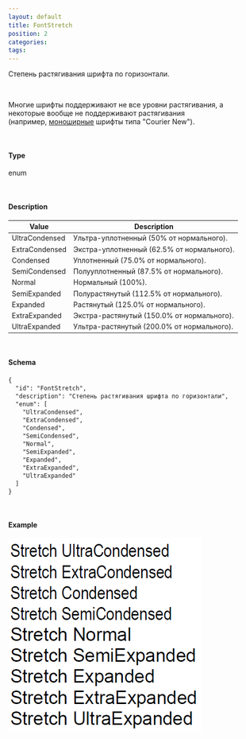 ```yaml
---
layout: default
title: FontStretch
position: 2
categories: 
tags: 
---
```


Степень растягивания шрифта по горизонтали.

   

Многие шрифты поддерживают не все уровни растягивания, а некоторые вообще не поддерживают растягивания (например, [моноширные](https://en.wikipedia.org/wiki/Monospaced_font) шрифты типа "Courier New").

   

#### Type

enum

  

#### Description  

|Value|Description|
|-----|-----------|
|UltraCondensed|Ультра-уплотненный (50% от нормального).|
|ExtraCondensed|Экстра-уплотненный (62.5% от нормального).|
|Condensed|Уплотненный (75.0% от нормального).|
|SemiCondensed|Полууплотненный (87.5% от нормального).|
|Normal|Нормальный (100%).|
|SemiExpanded|Полурастянутый (112.5% от нормального).|
|Expanded|Растянутый (125.0% от нормального).|
|ExtraExpanded|Экстра-растянутый (150.0% от нормального).|
|UltraExpanded|Ультра-растянутый (200.0% от нормального).|

 

#### Schema

```
{
  "id": "FontStretch",
  "description": "Степень растягивания шрифта по горизонтали",
  "enum": [
    "UltraCondensed",
    "ExtraCondensed",
    "Condensed",
    "SemiCondensed",
    "Normal",
    "SemiExpanded",
    "Expanded",
    "ExtraExpanded",
    "UltraExpanded"
  ]
}
```

   

#### Example

![](FontStretch.PNG)

 

 

